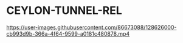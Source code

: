 # CEYLON-TUNNEL-REL


https://user-images.githubusercontent.com/86673088/128626000-cb993d9b-366a-4f64-9599-a0181c480878.mp4

